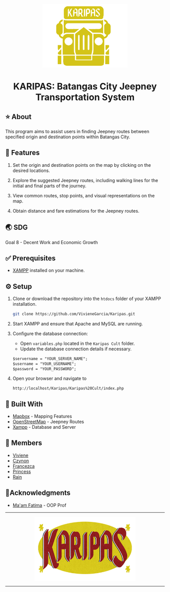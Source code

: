 <p align="center"><img src="https://github.com/VivieneGarcia/Karipas/blob/main/README_Elements/JeepLogoYellow.png" width="270px" height="200px" alt="Jeep Logo"></p>

<h1 align="center">KARIPAS: Batangas City Jeepney Transportation System</h1>


## ⭐ About
This program aims to assist users in finding Jeepney routes between specified origin and destination points within Batangas City.

## 💫 Features 
1. Set the origin and destination points on the map by clicking on the desired locations.

2. Explore the suggested Jeepney routes, including walking lines for the initial and final parts of the journey.

3. View common routes, stop points, and visual representations on the map.

4. Obtain distance and fare estimations for the Jeepney routes.

## 🌏 SDG
Goal 8 - Decent Work and Economic Growth


## ✅ Prerequisites

- [XAMPP](https://www.apachefriends.org/index.html) installed on your machine.


## ⚙️ Setup
1. Clone or download the repository into the `htdocs` folder of your XAMPP installation.

    ```bash
    git clone https://github.com/VivieneGarcia/Karipas.git
    ```

2. Start XAMPP and ensure that Apache and MySQL are running.

3. Configure the database connection:
   - Open `variables.php` located in the `Karipas Cult` folder.
   - Update the database connection details if necessary.
   ```
   $servername = "YOUR_SERVER_NAME";
   $username = "YOUR_USERNAME";
   $password = "YOUR_PASSWORD";
   ```
    
4. Open your browser and navigate to
   ```
   http://localhost/Karipas/Karipas%20Cult/index.php
   ```

## 🔧 Built With

* [Mapbox](https://www.mapbox.com/) - Mapping Features
* [OpenStreetMap](https://www.openstreetmap.org/) - Jeepney Routes
* [Xampp](http://www.facweb.iitkgp.ac.in/dashboard/) - Database and Server


## 👥 Members

* [Viviene](https://github.com/VivieneGarcia)
* [Czynon](https://github.com/CzynonDeTorres)
* [Francezca](https://github.com/mafranzramos)
* [Princess](https://github.com/princessdlssnts)
* [Rain](https://github.com/rnlyra)

## 🌟Acknowledgments
* [Ma'am Fatima](https://github.com/marieemoiselle) - OOP Prof

---
<p align="center"><img src="https://github.com/VivieneGarcia/Karipas/blob/main/README_Elements/KaripasTextLogo.png" width="320px" height="200px" alt="Jeep Logo"></p>

---

